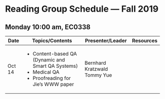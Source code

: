 # Reading Group Schedule — Fall 2019
## Monday 10:00 am, EC0338
  
|Date|Topics/Contents|Presenter/Leader|Resources|
|----|---------------|----------------|---------|
|Oct 14|<ul><li>Content-based QA (Dynamic and Smart QA Systems)</li><li>Medical QA</li><li>Proofreading for Jie’s WWW paper</li></ul>|Bernhard Kratzwald<br>Tommy Yue||
 
